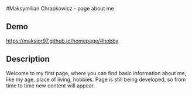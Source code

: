 #Maksymilian Chrapkowicz - page about me

## Demo
https://maksior97.github.io/homepage/#hobby

## Description
Welcome to my first page, where you can find basic information about me,
like my age, place of living, hobbies.
Page is still being developed, so from time to time new content will appear.
